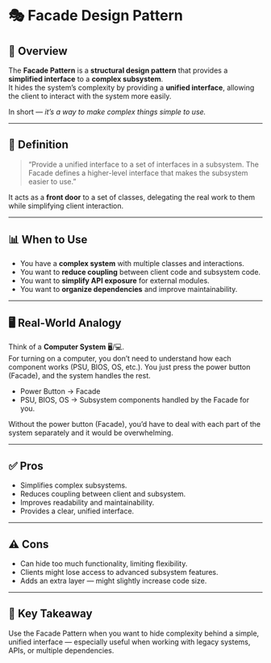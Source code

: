 # 🎭 Facade Design Pattern

## 📌 Overview
The **Facade Pattern** is a **structural design pattern** that provides a **simplified interface** to a **complex subsystem**.  
It hides the system’s complexity by providing a **unified interface**, allowing the client to interact with the system more easily.

In short — *it’s a way to make complex things simple to use.*

---

## 🔹 Definition
> “Provide a unified interface to a set of interfaces in a subsystem. The Facade defines a higher-level interface that makes the subsystem easier to use.”

It acts as a **front door** to a set of classes, delegating the real work to them while simplifying client interaction.

---

## 📊 When to Use
- You have a **complex system** with multiple classes and interactions.
- You want to **reduce coupling** between client code and subsystem code.
- You want to **simplify API exposure** for external modules.
- You want to **organize dependencies** and improve maintainability.

---

## 🖥️ Real-World Analogy
Think of a **Computer System** 🖥️/💻.  
For turning on a computer, you don’t need to understand how each component works (PSU, BIOS, OS, etc.). You just press the power button (Facade), and the system handles the rest.

- Power Button -> Facade
- PSU, BIOS, OS -> Subsystem components handled by the Facade for you.


Without the power button (Facade), you’d have to deal with each part of the system separately and it would be overwhelming.

---

## ✅ Pros

- Simplifies complex subsystems.
- Reduces coupling between client and subsystem.
- Improves readability and maintainability.
- Provides a clear, unified interface.

---

## ⚠️ Cons

- Can hide too much functionality, limiting flexibility.
- Clients might lose access to advanced subsystem features.
- Adds an extra layer — might slightly increase code size.

---

## 🧠 Key Takeaway

Use the Facade Pattern when you want to hide complexity behind a simple, unified interface —
especially useful when working with legacy systems, APIs, or multiple dependencies.
